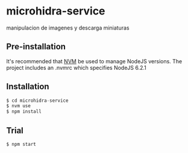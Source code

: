 # microhidra-service

manipulacion de imagenes y descarga miniaturas

## Pre-installation

It's recommended that [NVM](https://github.com/creationix/nvm) be used to manage NodeJS versions.
The project includes an .nvmrc which specifies NodeJS 6.2.1

## Installation

```javascript
$ cd microhidra-service
$ nvm use
$ npm install
```

## Trial

```shell
$ npm start
```
